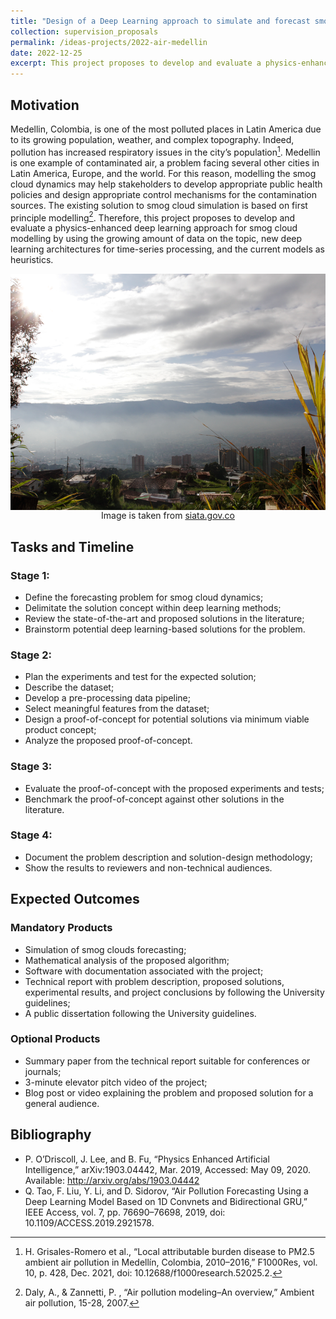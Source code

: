 ```yaml
---
title: "Design of a Deep Learning approach to simulate and forecast smog clouds"
collection: supervision_proposals
permalink: /ideas-projects/2022-air-medellin
date: 2022-12-25
excerpt: This project proposes to develop and evaluate a physics-enhanced deep learning approach for smog cloud modelling by using the growing amount of data on the topic, new deep learning architectures for time-series processing, and the current models as heuristics.
---
```


## Motivation
Medellin, Colombia, is one of the most polluted places in Latin America due to its growing population, weather, and complex topography. Indeed, pollution has increased respiratory issues in the city’s population[^1]. Medellin is one example of contaminated air, a problem facing several other cities in Latin America, Europe, and the world. For this reason, modelling the smog cloud dynamics may help stakeholders to develop appropriate public health policies and design appropriate control mechanisms for the contamination sources. The existing solution to smog cloud simulation is based on first principle modelling[^2]. Therefore, this project proposes to develop and evaluate a physics-enhanced deep learning approach for smog cloud modelling by using the growing amount of data on the topic, new deep learning architectures for time-series processing, and the current models as heuristics.

<div style="text-align: center;">
    <img src="/images/air_medellin.png"
        alt="Medellin."
        style="display: block; margin-left: auto; margin-right: auto;" />
    <figcaption>Image is taken from <a href="https://siata.gov.co/sitio_web/index.php/galeria ">siata.gov.co</a></figcaption>
</div>

[^1]:H. Grisales-Romero et al., “Local attributable burden disease to PM2.5 ambient air pollution in Medellín, Colombia, 2010–2016,” F1000Res, vol. 10, p. 428, Dec. 2021, doi: 10.12688/f1000research.52025.2.

[^2]: Daly, A., & Zannetti, P. , “Air pollution modeling–An overview,” Ambient air pollution, 15-28, 2007.

## Tasks and Timeline

### Stage 1:
* Define the forecasting problem for smog cloud dynamics;
* Delimitate the solution concept within deep learning methods;
* Review the state-of-the-art and proposed solutions in the literature;
* Brainstorm potential deep learning-based solutions for the problem.

### Stage 2:
* Plan the experiments and test for the expected solution;
* Describe the dataset;
* Develop a pre-processing data pipeline;
* Select meaningful features from the dataset;
* Design a proof-of-concept for potential solutions via minimum viable product concept;
* Analyze the proposed proof-of-concept.

### Stage 3: 
* Evaluate the proof-of-concept with the proposed experiments and tests;
* Benchmark the proof-of-concept against other solutions in the literature.

### Stage 4: 
* Document the problem description and solution-design methodology;
* Show the results to reviewers and non-technical audiences.

## Expected Outcomes

### Mandatory Products
* Simulation of smog clouds forecasting;
* Mathematical analysis of the proposed algorithm;
* Software with documentation associated with the project;
* Technical report with problem description, proposed solutions, experimental results, and project conclusions by following the University guidelines;
* A public dissertation following the University guidelines.

### Optional Products
* Summary paper from the technical report suitable for conferences or journals;
* 3-minute elevator pitch video of the project;
* Blog post or video explaining the problem and proposed solution for a general audience.

## Bibliography
* P. O’Driscoll, J. Lee, and B. Fu, “Physics Enhanced Artificial Intelligence,” arXiv:1903.04442, Mar. 2019, Accessed: May 09, 2020. Available: http://arxiv.org/abs/1903.04442
* Q. Tao, F. Liu, Y. Li, and D. Sidorov, “Air Pollution Forecasting Using a Deep Learning Model Based on 1D Convnets and Bidirectional GRU,” IEEE Access, vol. 7, pp. 76690–76698, 2019, doi: 10.1109/ACCESS.2019.2921578.